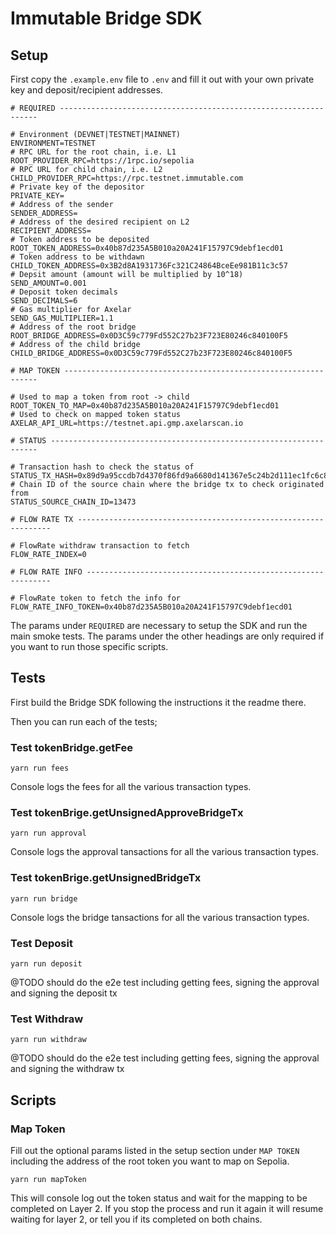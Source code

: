 # Immutable Bridge SDK

## Setup

First copy the ``.example.env`` file to `.env` and fill it out with your own private key and deposit/recipient addresses.

```
# REQUIRED -----------------------------------------------------------------

# Environment (DEVNET|TESTNET|MAINNET)
ENVIRONMENT=TESTNET
# RPC URL for the root chain, i.e. L1
ROOT_PROVIDER_RPC=https://1rpc.io/sepolia
# RPC URL for child chain, i.e. L2
CHILD_PROVIDER_RPC=https://rpc.testnet.immutable.com
# Private key of the depositor
PRIVATE_KEY=
# Address of the sender
SENDER_ADDRESS=
# Address of the desired recipient on L2
RECIPIENT_ADDRESS=
# Token address to be deposited
ROOT_TOKEN_ADDRESS=0x40b87d235A5B010a20A241F15797C9debf1ecd01
# Token address to be withdawn
CHILD_TOKEN_ADDRESS=0x3B2d8A1931736Fc321C24864BceEe981B11c3c57
# Depsit amount (amount will be multiplied by 10^18)
SEND_AMOUNT=0.001
# Deposit token decimals
SEND_DECIMALS=6
# Gas multiplier for Axelar
SEND_GAS_MULTIPLIER=1.1
# Address of the root bridge 
ROOT_BRIDGE_ADDRESS=0x0D3C59c779Fd552C27b23F723E80246c840100F5
# Address of the child bridge
CHILD_BRIDGE_ADDRESS=0x0D3C59c779Fd552C27b23F723E80246c840100F5

# MAP TOKEN ----------------------------------------------------------------

# Used to map a token from root -> child
ROOT_TOKEN_TO_MAP=0x40b87d235A5B010a20A241F15797C9debf1ecd01
# Used to check on mapped token status
AXELAR_API_URL=https://testnet.api.gmp.axelarscan.io

# STATUS -------------------------------------------------------------------

# Transaction hash to check the status of
STATUS_TX_HASH=0x89d9a95ccdb7d4370f86fd9a6680d141367e5c24b2d111ec1fc6c87037ecfddb
# Chain ID of the source chain where the bridge tx to check originated from
STATUS_SOURCE_CHAIN_ID=13473

# FLOW RATE TX ----------------------------------------------------------------

# FlowRate withdraw transaction to fetch
FLOW_RATE_INDEX=0

# FLOW RATE INFO --------------------------------------------------------------

# FlowRate token to fetch the info for
FLOW_RATE_INFO_TOKEN=0x40b87d235A5B010a20A241F15797C9debf1ecd01
```

The params under `REQUIRED` are necessary to setup the SDK and run the main smoke tests. The params under the other headings are only required if you want to run those specific scripts.

## Tests

First build the Bridge SDK following the instructions it the readme there.

Then you can run each of the tests;

### Test tokenBridge.getFee

`yarn run fees`

Console logs the fees for all the various transaction types.

### Test tokenBrige.getUnsignedApproveBridgeTx

`yarn run approval`

Console logs the approval tansactions for all the various transaction types.

### Test tokenBrige.getUnsignedBridgeTx

`yarn run bridge`

Console logs the bridge tansactions for all the various transaction types.


### Test Deposit

`yarn run deposit`

@TODO should do the e2e test including getting fees, signing the approval and signing the deposit tx

### Test Withdraw

`yarn run withdraw`

@TODO should do the e2e test including getting fees, signing the approval and signing the withdraw tx


## Scripts

### Map Token

Fill out the optional params listed in the setup section under `MAP TOKEN` including the address of the root token you want to map on Sepolia.

`yarn run mapToken`

This will console log out the token status and wait for the mapping to be completed on Layer 2. If you stop the process and run it again it will resume waiting for layer 2, or tell you if its completed on both chains.